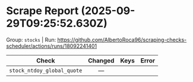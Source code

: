 # Scrape Report (2025-09-29T09:25:52.630Z)

Group: `stocks`  |  Run: https://github.com/AlbertoRoca96/scraping-checks-scheduler/actions/runs/18092241401

| Check | Changed | Keys | Error |
|---|:---:|:--|:--|
| `stock_ntdoy_global_quote` | — |  |  |
